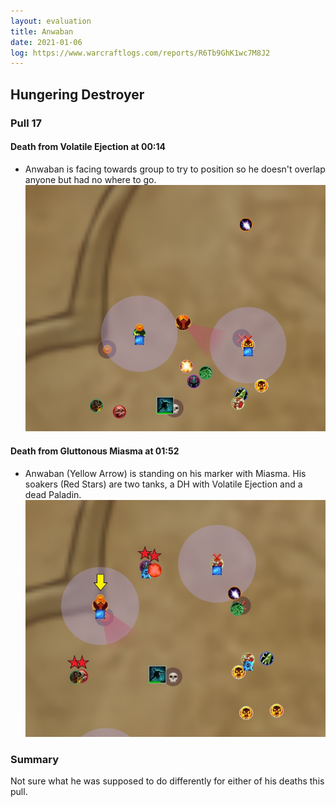```yaml
---
layout: evaluation
title: Anwaban
date: 2021-01-06
log: https://www.warcraftlogs.com/reports/R6Tb9GhK1wc7M8J2
---
```


## Hungering Destroyer

### Pull 17

#### Death from Volatile Ejection at 00:14
- Anwaban is facing towards group to try to position so he doesn't overlap anyone but had no where to go.
![Anwaban First Death](/assets/Hungering_Anwaban_Death_Pull17_0014.jpg)

#### Death from Gluttonous Miasma at 01:52
- Anwaban (Yellow Arrow) is standing on his marker with Miasma.  His soakers (Red Stars) are two tanks, a DH with Volatile Ejection and a dead Paladin.
![Anwaban First Death](/assets/Hungering_Anwaban_Death_Pull17_0150.jpg)

### Summary

Not sure what he was supposed to do differently for either of his deaths this pull.